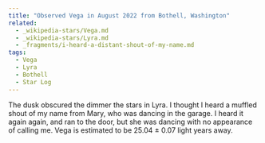 ```yaml
---
title: "Observed Vega in August 2022 from Bothell, Washington"
related:
  - _wikipedia-stars/Vega.md
  - _wikipedia-stars/Lyra.md
  - _fragments/i-heard-a-distant-shout-of-my-name.md
tags:
  - Vega
  - Lyra
  - Bothell
  - Star Log
---
```

The dusk obscured the dimmer the stars in Lyra. I thought I heard a muffled shout of my name from Mary, who was dancing in the garage. I heard it again again, and ran to the door, but she was dancing with no appearance of calling me. Vega is estimated to be 25.04 ± 0.07 light years away.